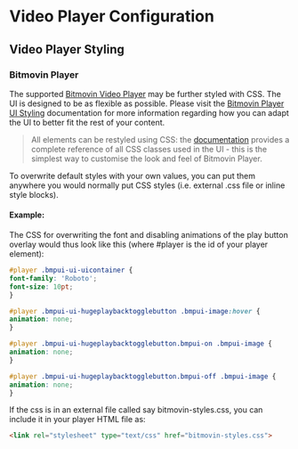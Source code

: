 # Video Player Configuration

## Video Player Styling

### Bitmovin Player

The supported [Bitmovin Video Player](https://bitmovin.com/video-player) may be further styled with CSS. The UI is 
designed to be as flexible as possible. Please visit the [Bitmovin Player UI Styling](https://bitmovin.com/demos/player-ui-styling) 
documentation for more information regarding how you can adapt the UI to better fit the rest of your content.

>All elements can be restyled using CSS:  the [documentation](https://developer.bitmovin.com/playback/docs/player-ui-css-class-reference)
> provides a complete reference of all CSS classes used in the UI - this is the simplest way to customise the look and feel of Bitmovin Player.

To overwrite default styles with your own values, you can put them anywhere you would normally put CSS styles (i.e. external .css file or inline style blocks).

#### Example:

The CSS for overwriting the font and disabling animations of the play button overlay would thus look like this (where #player is the id of your player element):

```css
#player .bmpui-ui-uicontainer {
font-family: 'Roboto';
font-size: 10pt;
}

#player .bmpui-ui-hugeplaybacktogglebutton .bmpui-image:hover {
animation: none;
}

#player .bmpui-ui-hugeplaybacktogglebutton.bmpui-on .bmpui-image {
animation: none;
}

#player .bmpui-ui-hugeplaybacktogglebutton.bmpui-off .bmpui-image {
animation: none;
}
```

If the css is in an external file called say bitmovin-styles.css, you can include it in your player HTML file as:

```html
<link rel="stylesheet" type="text/css" href="bitmovin-styles.css">
``` 